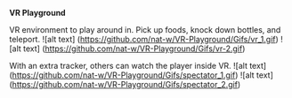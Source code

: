 **VR Playground**

VR environment to play around in.
Pick up foods, knock down bottles, and teleport.
![alt text] (https://github.com/nat-w/VR-Playground/Gifs/vr_1.gif)
![alt text] (https://github.com/nat-w/VR-Playground/Gifs/vr-2.gif)



With an extra tracker, others can watch the player inside VR.
![alt text] (https://github.com/nat-w/VR-Playground/Gifs/spectator_1.gif)
![alt text] (https://github.com/nat-w/VR-Playground/Gifs/spectator_2.gif)

